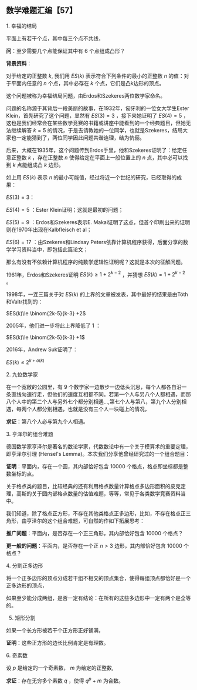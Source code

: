 ## 数学难题汇编【57】

1. 幸福的结局

平面上有若干个点，其中每三个点不共线，

**问**：至少需要几个点能保证其中有 $6$ 个点组成凸形？

**背景资料**：

对于给定的正整数 $k,$ 我们用 $ES(k)$ 表示符合下列条件的最小的正整数 $n$ 的值：对于平面内任意的 $n$ 个点，其中必存在 $k$ 个点，它们是凸k边形的顶点。

这个问题被称为幸福结局问题，由Erdos和Szekeres两位数学家命名。

问题的名称源于其背后一段美丽的故事，在1932年，匈牙利的一位女大学生Ester Klein，首先研究了这个问题，显然有 $ES(3)=3$ ，接下来她证明了 $ES(4)=5$ ，这也是我们经常会在某些数学竞赛的书籍或讲座中能看到的一个经典题目，但她无法继续解答 $k=5$ 的情况，于是去请教她的一位同学，也就是Szekeres，结局大家也一定能猜到了，两位同学因此问题共谐连理，结为伉俪。

后来，大概在1935年，这个问题传到Erdos手里，他和Szekeres证明了：给定任意正整数 $k$ ，存在正整数 $n$ 使得给定在平面上一般位置上的 $n$ 点，其中必可以找到 $k$ 点能组成凸 $k$ 边形。

如上用 $ES(k)$ 表示 $n$ 的最小可能值，经过将近一个世纪的研究，已经取得的成果：

$ES(3) = 3$：
    
$ES(4) = 5$ ：Ester Klein证明；这就是最初的问题；
    
$ES(5) = 9$ ：Erdos和Szekeres表示E. Makai证明了这点，但首个印刷出来的证明则在1970年出现在Kalbfleisch et al；
    
$ES(6) = 17$ ：由Szekeres和Lindsay Peters依靠计算机程序获得，后面分享的数学学习资料当中，即包括此篇论文；

那么有没有不依赖计算机程序的纯数学逻辑性证明呢？这就是本次的征解问题。

1961年，Erdos和Szekeres证明 $ES(k) \ge 1 + 2^{k−2}$ ，并猜想 $ES(k) = 1 + 2^{k−2}$ 。

1998年，一连三篇关于对 $ES(k)$ 的上界的文章被发表，其中最好的结果是由Tóth和Valtr找到的：

$ES(k)\le \binom{2k-5}{k-3} +2$

2005年，他们进一步将此上界降低了 $1$ ：

$ES(k)\le \binom{2k-5}{k-3} +1$

2016年，Andrew Suk证明了：

$ES(k)\le 2^{k+o(k)}$

2. 九位数学家

在一个宽敞的公园里，有 $9$ 个数学家一边散步一边低头沉思，每个人都各自沿一条直线匀速行走，但他们的速度互相都不同。若第一个人与另八个人都相遇，而那八个人中的第二个人与另外七个都分别相遇...,第七个人与第八，第九个人分别相遇，每两个人都分别相遇，也就是没有三个人一块碰上的情况，

**求证**：第八个人必与第九个人相遇。

3. 亨泽尔的组合难题

德国数学家亨泽尔是著名的数论学家，代数数论中有一个关于模算术的重要定理，即亨泽尔引理 (Hensel's Lemma)。本次我们分享他曾经研究过的一个组合题目：

**证明**：平面内，存在一个圆，其内部恰好包含 $10000$ 个格点，格点即坐标都是整数坐标的点。

关于格点类的题目，比较经典的还有利用格点数量计算格点多边形面积的皮克定理，高斯的关于圆内部格点数量的估值难题，等等，常见于各类数学竞赛资料当中。

我们知道，除了格点正方形，不存在其他类格点正多边形，比如，不存在格点正三角形，由亨泽尔的这个组合难题，可自然的作如下拓展思考：

**推广问题**：平面内，是否存在一个正三角形，其内部恰好包含 $10000$ 个格点？

**更一般的问题**：平面内，是否存在一个正 $n\gt 3$ 边形，其内部恰好包含 $10000$ 个格点？

4. 分割正多边形

将一个正多边形的顶点分成若干组不相交的顶点集合，使得每组顶点都恰好是一个正多边形的顶点，

如果至少能分成两组，是否一定有结论：在所有的这些多边形中一定有两个是全等的。

5. 矩形分割

如果一个长方形被若干个正方形正好铺满，

**证明**：这些正方形的边长比例肯定是有理数。

6. 奇素数

设 $p$ 是给定的一个奇素数， $m$ 为给定的正整数,

**求证**：存在无穷多个素数 $q$ ，使得 $q^p+m$ 为合数。

